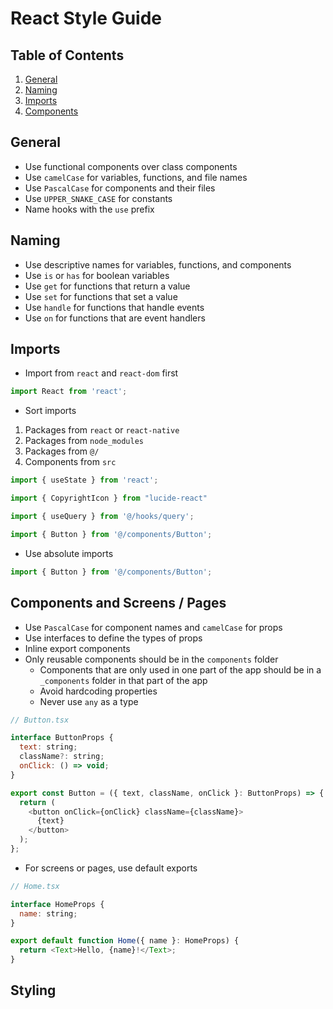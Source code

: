 # React Style Guide

## Table of Contents

1. [General](#general)
2. [Naming](#naming)
3. [Imports](#imports)
4. [Components](#components)

## General

- Use functional components over class components
- Use `camelCase` for variables, functions, and file names
- Use `PascalCase` for components and their files
- Use `UPPER_SNAKE_CASE` for constants
- Name hooks with the `use` prefix

## Naming

- Use descriptive names for variables, functions, and components
- Use `is` or `has` for boolean variables
- Use `get` for functions that return a value
- Use `set` for functions that set a value
- Use `handle` for functions that handle events
- Use `on` for functions that are event handlers

## Imports

- Import from `react` and `react-dom` first

```js
import React from 'react';
```

- Sort imports 
1. Packages from `react` or `react-native`
2. Packages from `node_modules` 
3. Packages from `@/`
4. Components from `src`

```js   
import { useState } from 'react';

import { CopyrightIcon } from "lucide-react"

import { useQuery } from '@/hooks/query';

import { Button } from '@/components/Button';
```

- Use absolute imports

```js
import { Button } from '@/components/Button';
```

## Components and Screens / Pages

- Use `PascalCase` for component names and `camelCase` for props
- Use interfaces to define the types of props
- Inline export components
- Only reusable components should be in the `components` folder
    - Components that are only used in one part of the app should be in a `_components` folder in that part of the app
    - Avoid hardcoding properties
    - Never use `any` as a type

```js
// Button.tsx

interface ButtonProps {
  text: string;
  className?: string;
  onClick: () => void;
}

export const Button = ({ text, className, onClick }: ButtonProps) => {
  return (
    <button onClick={onClick} className={className}>
      {text}
    </button>
  );
};
```

- For screens or pages, use default exports

```js
// Home.tsx

interface HomeProps {
  name: string;
}

export default function Home({ name }: HomeProps) {
  return <Text>Hello, {name}!</Text>;
}
```


## Styling
